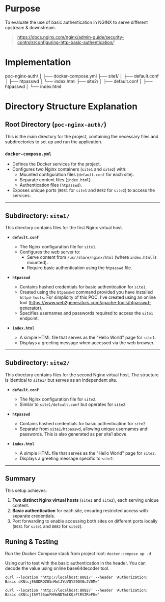 # Purpose

To evaluate the use of basic authentication in NGINX to serve different upstream & downstream.

> https://docs.nginx.com/nginx/admin-guide/security-controls/configuring-http-basic-authentication/'

# Implementation

poc-nginx-auth/
│
├── docker-compose.yml
├── site1/
│   ├── default.conf
│   ├── htpasswd
│   └── index.html
├── site2/
│   ├── default.conf
│   ├── htpasswd
│   └── index.html

# Directory Structure Explanation

## Root Directory (`poc-nginx-auth/`)
This is the main directory for the project, containing the necessary files and subdirectories to set up and run the application.

### `docker-compose.yml`
- Defines the Docker services for the project.
- Configures two Nginx containers (`site1` and `site2`) with:
  - Mounted configuration files (`default.conf` for each site).
  - Separate content files (`index.html`).
  - Authentication files (`htpasswd`).
- Exposes unique ports (`8081` for `site1` and `8082` for `site2`) to access the services.

---

## Subdirectory: `site1/`
This directory contains files for the first Nginx virtual host.

- **`default.conf`**
  - The Nginx configuration file for `site1`.
  - Configures the web server to:
    - Serve content from `/usr/share/nginx/html` (where `index.html` is mounted).
    - Require basic authentication using the `htpasswd` file.
  
- **`htpasswd`**
  - Contains hashed credentials for basic authentication for `site1`.
  - Created using the `htpasswd` command provided you have installed `httpd-tools`. For simplicity of this POC, I've created using an online tool (https://www.web2generators.com/apache-tools/htpasswd-generator).
  - Specifies usernames and passwords required to access the `site1` endpoint.

- **`index.html`**
  - A simple HTML file that serves as the "Hello World" page for `site1`.
  - Displays a greeting message when accessed via the web browser.

---

## Subdirectory: `site2/`
This directory contains files for the second Nginx virtual host. The structure is identical to `site1/` but serves as an independent site.

- **`default.conf`**
  - The Nginx configuration file for `site2`.
  - Similar to `site1/default.conf` but operates for `site2`.

- **`htpasswd`**
  - Contains hashed credentials for basic authentication for `site2`.
  - Separate from `site1/htpasswd`, allowing unique usernames and passwords. This is also generated as per site1 above.

- **`index.html`**
  - A simple HTML file that serves as the "Hello World" page for `site2`.
  - Displays a greeting message specific to `site2`.

---

## Summary
This setup achieves:
1. **Two distinct Nginx virtual hosts** (`site1` and `site2`), each serving unique content.
2. **Basic authentication** for each site, ensuring restricted access with separate credentials.
3. Port forwarding to enable accessing both sites on different ports locally (`8081` for `site1` and `8082` for `site2`).


## Runing & Testing

Run the Docker Compose stack from project root:
`docker-compose up -d`

Using curl to test with the basic authentication in the header. You can decode the value using online base64decoder tool.

`curl --location 'http://localhost:8081/' --header 'Authorization: Basic dXNlcjE6ODROZ05nMmtJYUVQY29OV0c2V0M='`

`curl --location 'http://localhost:8082/' --header 'Authorization: Basic dXNlcjI6VTl6anFHMmNDTmtKQzFtRVZReFU='`